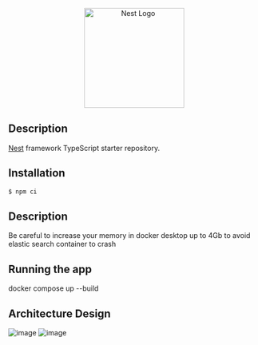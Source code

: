 <p align="center">
  <a href="http://nestjs.com/" target="blank"><img src="https://nestjs.com/img/logo-small.svg" width="200" alt="Nest Logo" /></a>
</p>

[circleci-image]: https://img.shields.io/circleci/build/github/nestjs/nest/master?token=abc123def456
[circleci-url]: https://circleci.com/gh/nestjs/nest

## Description

[Nest](https://github.com/nestjs/nest) framework TypeScript starter repository.

## Installation

```bash
$ npm ci
```
## Description
Be careful to increase your memory in docker desktop up to 4Gb to avoid elastic search container to crash
## Running the app

docker compose up --build

## Architecture Design

![image](https://user-images.githubusercontent.com/42219511/187194427-1f8f44ec-197d-4cca-86b6-1baf535ebf12.png)
![image](https://user-images.githubusercontent.com/42219511/187194566-ba5faeb2-8671-4c04-bb95-5eaa86c81da8.png)


